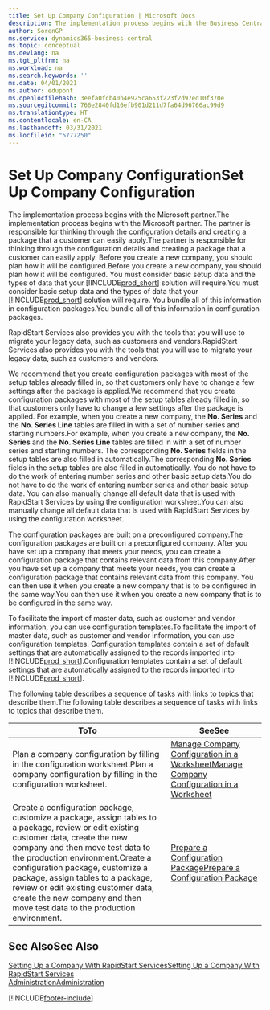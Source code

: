 ```yaml
---
title: Set Up Company Configuration | Microsoft Docs
description: The implementation process begins with the Business Central solution will require. You bundle all of this information into configuration packages.
author: SorenGP
ms.service: dynamics365-business-central
ms.topic: conceptual
ms.devlang: na
ms.tgt_pltfrm: na
ms.workload: na
ms.search.keywords: ''
ms.date: 04/01/2021
ms.author: edupont
ms.openlocfilehash: 3eefa0fcb40b4e925ca653f223f2d97ed10f370e
ms.sourcegitcommit: 766e2840fd16efb901d211d7fa64d96766ac99d9
ms.translationtype: HT
ms.contentlocale: en-CA
ms.lasthandoff: 03/31/2021
ms.locfileid: "5777250"
---
```

# <a name="set-up-company-configuration"></a><span data-ttu-id="d4c10-104">Set Up Company Configuration</span><span class="sxs-lookup"><span data-stu-id="d4c10-104">Set Up Company Configuration</span></span>
<span data-ttu-id="d4c10-105">The implementation process begins with the Microsoft partner.</span><span class="sxs-lookup"><span data-stu-id="d4c10-105">The implementation process begins with the Microsoft partner.</span></span> <span data-ttu-id="d4c10-106">The partner is responsible for thinking through the configuration details and creating a package that a customer can easily apply.</span><span class="sxs-lookup"><span data-stu-id="d4c10-106">The partner is responsible for thinking through the configuration details and creating a package that a customer can easily apply.</span></span> <span data-ttu-id="d4c10-107">Before you create a new company, you should plan how it will be configured.</span><span class="sxs-lookup"><span data-stu-id="d4c10-107">Before you create a new company, you should plan how it will be configured.</span></span> <span data-ttu-id="d4c10-108">You must consider basic setup data and the types of data that your [!INCLUDE[prod_short](includes/prod_short.md)] solution will require.</span><span class="sxs-lookup"><span data-stu-id="d4c10-108">You must consider basic setup data and the types of data that your [!INCLUDE[prod_short](includes/prod_short.md)] solution will require.</span></span> <span data-ttu-id="d4c10-109">You bundle all of this information in configuration packages.</span><span class="sxs-lookup"><span data-stu-id="d4c10-109">You bundle all of this information in configuration packages.</span></span>

<span data-ttu-id="d4c10-110">RapidStart Services also provides you with the tools that you will use to migrate your legacy data, such as customers and vendors.</span><span class="sxs-lookup"><span data-stu-id="d4c10-110">RapidStart Services also provides you with the tools that you will use to migrate your legacy data, such as customers and vendors.</span></span>  

<span data-ttu-id="d4c10-111">We recommend that you create configuration packages with most of the setup tables already filled in, so that customers only have to change a few settings after the package is applied.</span><span class="sxs-lookup"><span data-stu-id="d4c10-111">We recommend that you create configuration packages with most of the setup tables already filled in, so that customers only have to change a few settings after the package is applied.</span></span> <span data-ttu-id="d4c10-112">For example, when you create a new company, the **No. Series** and the **No. Series Line** tables are filled in with a set of number series and starting numbers.</span><span class="sxs-lookup"><span data-stu-id="d4c10-112">For example, when you create a new company, the **No. Series** and the **No. Series Line** tables are filled in with a set of number series and starting numbers.</span></span> <span data-ttu-id="d4c10-113">The corresponding **No. Series** fields in the setup tables are also filled in automatically.</span><span class="sxs-lookup"><span data-stu-id="d4c10-113">The corresponding **No. Series** fields in the setup tables are also filled in automatically.</span></span> <span data-ttu-id="d4c10-114">You do not have to do the work of entering number series and other basic setup data.</span><span class="sxs-lookup"><span data-stu-id="d4c10-114">You do not have to do the work of entering number series and other basic setup data.</span></span> <span data-ttu-id="d4c10-115">You can also manually change all default data that is used with RapidStart Services by using the configuration worksheet.</span><span class="sxs-lookup"><span data-stu-id="d4c10-115">You can also manually change all default data that is used with RapidStart Services by using the configuration worksheet.</span></span>  

<span data-ttu-id="d4c10-116">The configuration packages are built on a preconfigured company.</span><span class="sxs-lookup"><span data-stu-id="d4c10-116">The configuration packages are built on a preconfigured company.</span></span> <span data-ttu-id="d4c10-117">After you have set up a company that meets your needs, you can create a configuration package that contains relevant data from this company.</span><span class="sxs-lookup"><span data-stu-id="d4c10-117">After you have set up a company that meets your needs, you can create a configuration package that contains relevant data from this company.</span></span> <span data-ttu-id="d4c10-118">You can then use it when you create a new company that is to be configured in the same way.</span><span class="sxs-lookup"><span data-stu-id="d4c10-118">You can then use it when you create a new company that is to be configured in the same way.</span></span>  

<span data-ttu-id="d4c10-119">To facilitate the import of master data, such as customer and vendor information, you can use configuration templates.</span><span class="sxs-lookup"><span data-stu-id="d4c10-119">To facilitate the import of master data, such as customer and vendor information, you can use configuration templates.</span></span> <span data-ttu-id="d4c10-120">Configuration templates contain a set of default settings that are automatically assigned to the records imported into [!INCLUDE[prod_short](includes/prod_short.md)].</span><span class="sxs-lookup"><span data-stu-id="d4c10-120">Configuration templates contain a set of default settings that are automatically assigned to the records imported into [!INCLUDE[prod_short](includes/prod_short.md)].</span></span>

<span data-ttu-id="d4c10-121">The following table describes a sequence of tasks with links to topics that describe them.</span><span class="sxs-lookup"><span data-stu-id="d4c10-121">The following table describes a sequence of tasks with links to topics that describe them.</span></span>

|<span data-ttu-id="d4c10-122">**To**</span><span class="sxs-lookup"><span data-stu-id="d4c10-122">**To**</span></span>|<span data-ttu-id="d4c10-123">**See**</span><span class="sxs-lookup"><span data-stu-id="d4c10-123">**See**</span></span>|  
|------------|-------------|  
|<span data-ttu-id="d4c10-124">Plan a company configuration by filling in the configuration worksheet.</span><span class="sxs-lookup"><span data-stu-id="d4c10-124">Plan a company configuration by filling in the configuration worksheet.</span></span>|[<span data-ttu-id="d4c10-125">Manage Company Configuration in a Worksheet</span><span class="sxs-lookup"><span data-stu-id="d4c10-125">Manage Company Configuration in a Worksheet</span></span>](admin-how-to-manage-company-configuration-in-a-worksheet.md)|  
|<span data-ttu-id="d4c10-126">Create a configuration package, customize a package, assign tables to a package, review or edit existing customer data, create the new company and then move test data to the production environment.</span><span class="sxs-lookup"><span data-stu-id="d4c10-126">Create a configuration package, customize a package, assign tables to a package, review or edit existing customer data, create the new company and then move test data to the production environment.</span></span>|[<span data-ttu-id="d4c10-127">Prepare a Configuration Package</span><span class="sxs-lookup"><span data-stu-id="d4c10-127">Prepare a Configuration Package</span></span>](admin-how-to-prepare-a-configuration-package.md)| 

## <a name="see-also"></a><span data-ttu-id="d4c10-128">See Also</span><span class="sxs-lookup"><span data-stu-id="d4c10-128">See Also</span></span>  
[<span data-ttu-id="d4c10-129">Setting Up a Company With RapidStart Services</span><span class="sxs-lookup"><span data-stu-id="d4c10-129">Setting Up a Company With RapidStart Services</span></span>](admin-set-up-a-company-with-rapidstart.md)  
[<span data-ttu-id="d4c10-130">Administration</span><span class="sxs-lookup"><span data-stu-id="d4c10-130">Administration</span></span>](admin-setup-and-administration.md)


[!INCLUDE[footer-include](includes/footer-banner.md)]